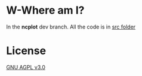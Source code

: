 # W-Where am I?
In the **ncplot** dev branch.
All the code is in [src folder](src/)

# License
[GNU AGPL v3.0](../master/LICENSE)

